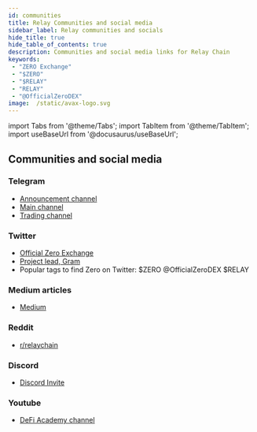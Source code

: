 ```yaml
---
id: communities
title: Relay Communities and social media
sidebar_label: Relay communities and socials
hide_title: true
hide_table_of_contents: true
description: Communities and social media links for Relay Chain
keywords:
 - "ZERO Exchange"
 - "$ZERO"
 - "$RELAY"
 - "RELAY"
 - "@OfficialZeroDEX"
image:  /static/avax-logo.svg
---
```


import Tabs from '@theme/Tabs';
import TabItem from '@theme/TabItem';
import useBaseUrl from '@docusaurus/useBaseUrl';

## Communities and social media

### Telegram
* [Announcement channel](https://t.me/relaychainannouncements)
* [Main channel](https://t.me/relaychaincommunity)
* [Trading channel](https://t.me/RelayTrading)


### Twitter
* [Official Zero Exchange](https://twitter.com/OfficialZeroDEX)
* [Project lead, Gram](https://twitter.com/GramCustodian)
* Popular tags to find Zero on Twitter: $ZERO @OfficialZeroDEX $RELAY

### Medium articles
* [Medium](https://medium.com/@OfficialZeroDex)

### Reddit
* [r/relaychain](https://www.reddit.com/r/relaychain/)

### Discord
* [Discord Invite](https://discord.com/invite/XtZTNVTX5T)

### Youtube
* [DeFi Academy channel](https://www.youtube.com/playlist?list=PLUrP9cz-3kCehfLJRhulrizJQ_4cOcpy4)
